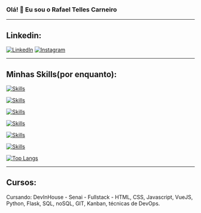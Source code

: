 
### Olá! 👋 Eu sou o Rafael Telles Carneiro
-------------------------------
## Linkedin:
[![LinkedIn](https://img.shields.io/badge/LinkedIn-0077B5?style=for-the-badge&logo=linkedin&logoColor=white)](https://www.linkedin.com/in/rafael-telles-carneiro-b74456148/)
[![Instagram](https://img.shields.io/badge/Instagram-E4405F?style=for-the-badge&logo=instagram&logoColor=white)](https://www.instagram.com/rafcarneiro_)

-------------------------------

## Minhas Skills(por enquanto):
[![Skills](https://img.shields.io/badge/HTML5-E34F26?style=for-the-badge&logo=html5&logoColor=white)](https://github.com/rafatellescarneiro/Exercicios-DEVinHouse-M1S05)


[![Skills](https://img.shields.io/badge/CSS3-1572B6?style=for-the-badge&logo=css3&logoColor=white)](https://github.com/rafatellescarneiro/Exercicios-DEVinHouse-M1S05)


[![Skills](https://img.shields.io/badge/JavaScript-F7DF1E?style=for-the-badge&logo=javascript&logoColor=black)](https://github.com/rafatellescarneiro/Exercicios-DEVinHouse-M1S03)

[![Skills](https://img.shields.io/badge/Vue.js-35495E?style=for-the-badge&logo=vue.js&logoColor=4FC08D)](https://github.com/rafatellescarneiro/vue-project)

[![Skills](https://img.shields.io/badge/Python-3776AB?style=for-the-badge&logo=python&logoColor=white)](https://github.com/rafatellescarneiro/devincar_project)

[![Skills](https://img.shields.io/badge/flask-%23000.svg?style=for-the-badge&logo=flask&logoColor=white)](https://github.com/DEVin-ConectaNuvem/M2P2-DEVinventory-Squad2)

[![Top Langs](https://github-readme-stats.vercel.app/api/top-langs/?username=rafatellescarneiro&layout=compact)](https://github.com/rafatellescarneiro/github-readme-stats)


-------------------------------
## Cursos:

Cursando: 
DevInHouse - Senai - Fullstack - HTML, CSS, Javascript,
VueJS, Python, Flask, SQL, noSQL, GIT, Kanban, técnicas
de DevOps.






